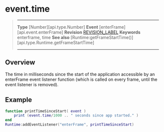 
# event.time

> --------------------- ------------------------------------------------------------------------------------------
> __Type__              [Number][api.type.Number]
> __Event__             [enterFrame][api.event.enterFrame]
> __Revision__          [REVISION_LABEL](REVISION_URL)
> __Keywords__          enterframe, time
> __See also__          [Runtime:getFrameStartTime()][api.type.Runtime.getFrameStartTime]
> --------------------- ------------------------------------------------------------------------------------------

## Overview

The time in milliseconds since the start of the application accessible by an enterFrame event listener function (which is called on every frame, until the event listener is removed).

## Example
 
``````lua
function printTimeSinceStart( event )
    print (event.time/1000 .. " seconds since app started." )
end 
Runtime:addEventListener("enterFrame", printTimeSinceStart)
``````
